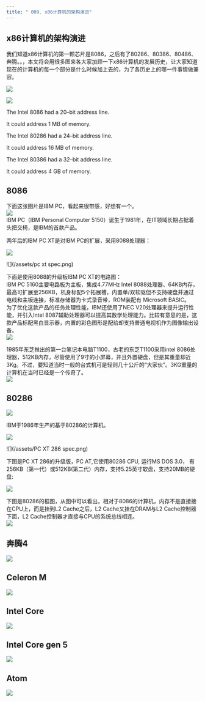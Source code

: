 ```yaml
---
title: " 009. x86计算机的架构演进"
---
```

## x86计算机的架构演进

我们知道x86计算机的第一颗芯片是8086，之后有了80286、80386、80486、奔腾。。，本文将会用很多图来各大家加顾一下x86计算机的发展历史，让大家知道现在的计算机的每一个部分是什么时候加上去的，为了各历史上的哪一件事情做兼容。 
 
![](/assets/timg-2.jpeg)

![](/assets/image010.jpg)

The Intel 8086 had a 20–bit address line.

It could address 1 MB of memory.

The Intel 80286 had a 24–bit address line.

It could address 16 MB of memory.

The Intel 80386 had a 32–bit address line.

It could address 4 GB of memory.

## 8086

下面这张图片是IBM PC，看起来很带感，好想有一个。  
![](/assets/timg-4.jpeg)  
IBM PC（IBM Personal Computer 5150）诞生于1981年，在IT领域长期占据着头把交椅，是IBM的首款产品。

两年后的IBM PC XT是对IBM PC的扩展，采用8088处理器：



![](/assets/ibm_pc_xt.jpg)

![](/assets/pc xt spec.png)

下面是使用8088的升级板IBM PC XT的电路图：  
IBM PC 5160主要电路板为主板，集成4.77MHz Intel 8088处理器、64KB内存，最高可扩展至256KB，机身标配5个拓展槽，内置单/双软驱但不支持硬盘并通过电线和主板连接，标准存储器为卡式录音带，ROM装配有 Microsoft BASIC。  
为了优化这款产品的任务处理性能，IBM还使用了NEC V20处理器来提升运行性能，并引入Intel 8087辅助处理器可以提高其数学处理能力。比较有意思的是，这款产品标配黑白显示器，内置的彩色图形是配给却支持普通电视机作为图像输出设备。  
![](/assets/IBM_PC_Motherboard_\(1981\).jpg)

1985年东芝推出的第一台笔记本电脑T1100，古老的东芝T1100采用intel 8086处理器，512KB内存，尽管使用了9寸的小屏幕，并且外置硬盘，但是其重量却近3Kg。不过，要知道当时一般的台式机可是轻则几十公斤的“大家伙”。3KG重量的计算机在当时已经是一个传奇了。  
![](/assets/180836_30761.jpg)

## 80286

![](/assets/th.jpeg)

IBM于1986年生产的基于80286的计算机。


![](/assets/ibm_pc-xt286_1.jpg)

![](/assets/PC XT 286 spec.png)

下图是PC XT 286的升级版，PC AT,它使用80286 CPU, 运行MS DOS 3.0， 有256KB（第一代）或512KB\(第二代）内存，支持5.25英寸软盘，支持20MB的硬盘:


![](/assets/IBM_AT_System_s1-2.jpg)

下图是80286的框图，从图中可以看出，相对于8086的计算机，内存不是直接接在CPU上，而是挂到L2 Cache之后，L2 Cache又挂在DRAM与L2 Cache控制器下面，L2 Cache控制器才直接与CPU的系统总线相连。  
![](/assets/timg.jpeg)

## 奔腾4

![](/assets/pc-block.6.2.gif)

## Celeron M

![](/assets/Asus-Eee-PC-P900HD-Block-Diagram.png)

## Intel Core

![](/assets/compulab-intense-pc-diag.jpg)

## Intel Core gen 5

![](/assets/z97-chipset-diagram.png)

## Atom

![](/assets/ASUS-EeePC-1008HA-Block-Diagram.png)

